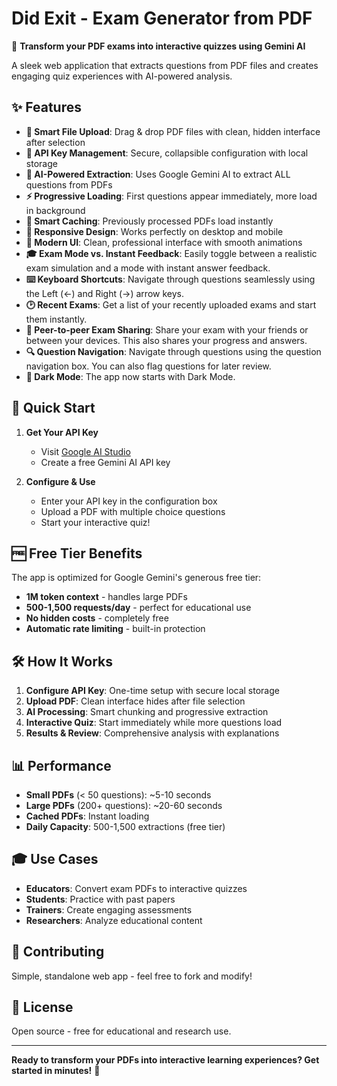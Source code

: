 # Did Exit - Exam Generator from PDF

🎯 **Transform your PDF exams into interactive quizzes using Gemini AI**

A sleek web application that extracts questions from PDF files and creates engaging quiz experiences with AI-powered analysis.

## ✨ Features

- **📁 Smart File Upload**: Drag & drop PDF files with clean, hidden interface after selection
- **🔑 API Key Management**: Secure, collapsible configuration with local storage
- **🤖 AI-Powered Extraction**: Uses Google Gemini AI to extract ALL questions from PDFs
- **⚡ Progressive Loading**: First questions appear immediately, more load in background
- **💾 Smart Caching**: Previously processed PDFs load instantly
- **📱 Responsive Design**: Works perfectly on desktop and mobile
- **🎨 Modern UI**: Clean, professional interface with smooth animations
- **🎓 Exam Mode vs. Instant Feedback**: Easily toggle between a realistic exam simulation and a mode with instant answer feedback.
- **⌨️ Keyboard Shortcuts**: Navigate through questions seamlessly using the Left (←) and Right (→) arrow keys.
- **🕑 Recent Exams**: Get a list of your recently uploaded exams and start them instantly.
- **🔄 Peer-to-peer Exam Sharing**: Share your exam with your friends or between your devices. This also shares your progress and answers.
- **🔍 Question Navigation**: Navigate through questions using the question navigation box. You can also flag questions for later review.
- **🌙 Dark Mode**: The app now starts with Dark Mode.

## 🚀 Quick Start

1. **Get Your API Key**
   - Visit [Google AI Studio](https://makersuite.google.com/app/apikey)
   - Create a free Gemini AI API key

2. **Configure & Use**
   - Enter your API key in the configuration box
   - Upload a PDF with multiple choice questions
   - Start your interactive quiz!

## 🆓 Free Tier Benefits

The app is optimized for Google Gemini's generous free tier:

- **1M token context** - handles large PDFs
- **500-1,500 requests/day** - perfect for educational use
- **No hidden costs** - completely free
- **Automatic rate limiting** - built-in protection

## 🛠️ How It Works

1. **Configure API Key**: One-time setup with secure local storage
2. **Upload PDF**: Clean interface hides after file selection
3. **AI Processing**: Smart chunking and progressive extraction
4. **Interactive Quiz**: Start immediately while more questions load
5. **Results & Review**: Comprehensive analysis with explanations

## 📊 Performance

- **Small PDFs** (< 50 questions): ~5-10 seconds
- **Large PDFs** (200+ questions): ~20-60 seconds
- **Cached PDFs**: Instant loading
- **Daily Capacity**: 500-1,500 extractions (free tier)

## 🎓 Use Cases

- **Educators**: Convert exam PDFs to interactive quizzes
- **Students**: Practice with past papers
- **Trainers**: Create engaging assessments
- **Researchers**: Analyze educational content

## 🤝 Contributing

Simple, standalone web app - feel free to fork and modify!

## 📝 License

Open source - free for educational and research use.

---

**Ready to transform your PDFs into interactive learning experiences? Get started in minutes!** 🚀 